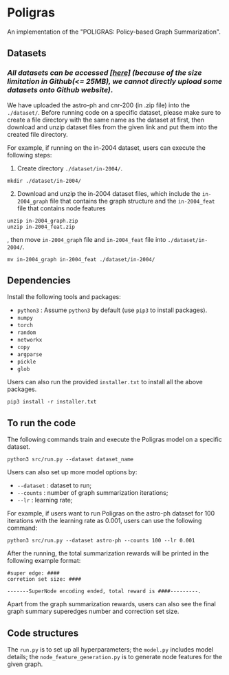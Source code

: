 # Poligras


An implementation of the "POLIGRAS: Policy-based Graph Summarization".



<!-- A reference Tensorflow implementation is accessible [[here]](https://github.com/yunshengb/SimGNN) and another implementation is [[here]](https://github.com/NightlyJourney/SimGNN). -->

<!-- ### Requirements
The codebase is implemented in Python 3.5.2. package versions used for development are just below.
```
networkx          2.4
tqdm              4.28.1
numpy             1.15.4
pandas            0.23.4
texttable         1.5.0
scipy             1.1.0
argparse          1.1.0
torch             1.1.0
torch-scatter     1.4.0
torch-sparse      0.4.3
torch-cluster     1.4.5
torch-geometric   1.3.2
torchvision       0.3.0
scikit-learn      0.20.0
``` -->
## Datasets


<!--<p align="justify">-->
### *All datasets can be accessed <a href="https://drive.google.com/drive/folders/1v0CGwxQq2sgmraaWWD9nF9OFgwdb44Nv?usp=sharing" target="_blank">[here]</a> (because of the size limitation in Github(<= 25MB), we cannot directly upload some datasets onto Github website)*. 

We have uploaded the astro-ph and cnr-200 (in .zip file) into the `./dataset/`. Before running code on a specific dataset, please make sure to create a file directory with the same name as the dataset at first, then download and unzip dataset files from the given link and put them into the created file directory. 

For example, if running on the in-2004 dataset, users can execute the following steps:

1. Create directory <code>./dataset/in-2004/</code>.
```
mkdir ./dataset/in-2004/
```

2. Download and unzip the in-2004 dataset files, which include the <code>in-2004_graph</code> file that contains the graph structure and the <code>in-2004_feat</code> file that contains node features
```
unzip in-2004_graph.zip
unzip in-2004_feat.zip
```
, then move <code>in-2004_graph</code> file and <code>in-2004_feat</code> file into <code>./dataset/in-2004/</code>.
```
mv in-2004_graph in-2004_feat ./dataset/in-2004/
```

<!--first create directory <code>./dataset/in-2004/</code>, then download and unzip the in-2004 dataset (including graph file and node features file) into the directory (i.e., having <code>./dataset/in-2004/in-2004</code> and <code>./dataset/in-2004/in-2004_feat</code>).-->

<!-- Every JSON file has the following key-value structure:

```javascript
{"graph_1": [[0, 1], [1, 2], [2, 3], [3, 4]],
 "graph_2":  [[0, 1], [1, 2], [1, 3], [3, 4], [2, 4]],
 "labels_1": [2, 2, 2, 2],
 "labels_2": [2, 3, 2, 2, 2],
 "ged": 1}
```
<p align="justify">
The **graph_1** and **graph_2** keys have edge list values which descibe the connectivity structure. Similarly, the **labels_1**  and **labels_2** keys have labels for each node which are stored as list - positions in the list correspond to node identifiers. The **ged** key has an integer value which is the raw graph edit distance for the pair of graphs.</p>

### Options
<p align="justify">
Training a SimGNN model is handled by the `src/main.py` script which provides the following command line arguments.</p>

#### Input and output options
```
  --training-graphs   STR    Training graphs folder.      Default is `dataset/train/`.
  --testing-graphs    STR    Testing graphs folder.       Default is `dataset/test/`.
```
#### Model options
```
  --filters-1             INT         Number of filter in 1st GCN layer.       Default is 128.
  --filters-2             INT         Number of filter in 2nd GCN layer.       Default is 64. 
  --filters-3             INT         Number of filter in 3rd GCN layer.       Default is 32.
  --tensor-neurons        INT         Neurons in tensor network layer.         Default is 16.
  --bottle-neck-neurons   INT         Bottle neck layer neurons.               Default is 16.
  --bins                  INT         Number of histogram bins.                Default is 16.
  --batch-size            INT         Number of pairs processed per batch.     Default is 128. 
  --epochs                INT         Number of SimGNN training epochs.        Default is 5.
  --dropout               FLOAT       Dropout rate.                            Default is 0.5.
  --learning-rate         FLOAT       Learning rate.                           Default is 0.001.
  --weight-decay          FLOAT       Weight decay.                            Default is 10^-5.
  --histogram             BOOL        Include histogram features.              Default is False.
``` -->

## Dependencies

<!--<p align="justify">-->
 Install the following tools and packages:
<ul dir="auto">
<li>
    <code>python3</code>
    : Assume 
    <code>python3</code>
     by default (use 
    <code>pip3</code>
     to install packages).
</li>
<li>
    <code>numpy</code>
</li>
<li>
    <code>torch</code>
</li>
<li>
    <code>random</code>
</li>
 <li>
    <code>networkx</code>
</li>
<li>
    <code>copy</code>
</li>
<li>
    <code>argparse</code>
</li>
 <li>
    <code>pickle</code>
</li>
 <li>
    <code>glob</code>
 </li>
</ul>

Users can also run the provided <code>installer.txt</code> to install all the above packages.
```
pip3 install -r installer.txt
```


## To run the code


The following commands train and execute the Poligras model on a specific dataset.
```
python3 src/run.py --dataset dataset_name
```

Users can also set up more model options by:   
<ul dir="auto">
<li><code>--dataset</code> : dataset to run;</li>
<li><code>--counts</code>  : number of graph summarization iterations;</li>
<li><code>--lr</code>      : learning rate;</li>
</ul>
For example, if users want to run Poligras on the astro-ph dataset for 100 iterations with the learning rate as 0.001, users can use the following command:

```
python3 src/run.py --dataset astro-ph --counts 100 --lr 0.001
```

After the running, the total summarization rewards will be printed in the following example format:
```
#super edge: ####
corretion set size: ####

-------SuperNode encoding ended, total reward is ####---------.
```
Apart from the graph summarization rewards, users can also see the final graph summary superedges number and correction set size.



## Code structures

The <code>run.py</code> is to set up all hyperparameters; the <code>model.py</code> includes model details; the <code>node_feature_generation.py</code> is to generate node features for the given graph.
 











<!-- Training a SimGNN model for a 100 epochs with a batch size of 512.
```
python src/main.py --epochs 100 --batch-size 512
```
Training a SimGNN with histogram features.
```
python src/main.py --histogram
```
Training a SimGNN with histogram features and a large bin number.
```
python src/main.py --histogram --bins 32
```
Increasing the learning rate and the dropout.
```
python src/main.py --learning-rate 0.01 --dropout 0.9
``` -->
